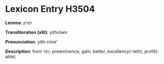 # Lexicon Entry H3504

**Lemma**: יִתְרוֹן

**Transliteration (xlit)**: yithrôwn

**Pronunciation**: yith-rone'

**Description**:
from יָתַר; preeminence, gain; better, excellency(-leth), profit(-able).
